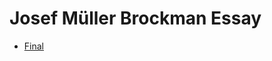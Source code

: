 Josef Müller Brockman Essay
================

- [Final](https://StuartMcMaw.github.io/essay/index.html)